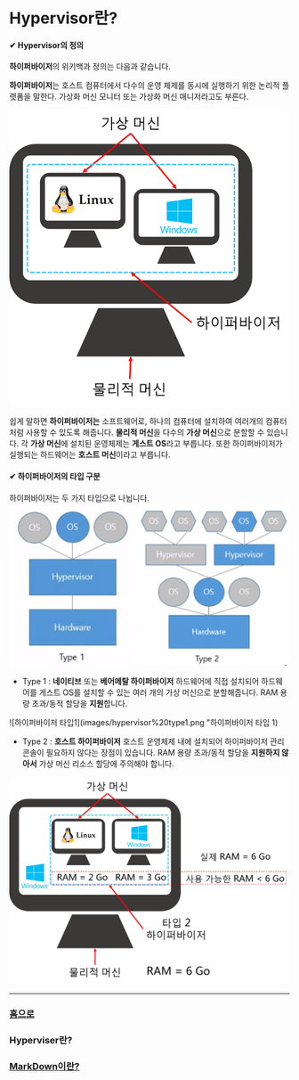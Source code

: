 # Hypervisor란?
   

#### ✔ Hypervisor의 정의

**하이퍼바이저**의 위키백과 정의는 다음과 같습니다.

**하이퍼바이저**는 호스트 컴퓨터에서 다수의 운영 체제를 동시에 실행하기 위한 논리적 플랫폼을 말한다. 가상화 머신 모니터 또는 가상화 머신 매니저라고도 부른다.
   

![하이퍼바이저](images/hypervisor.png "하이퍼바이저")

쉽게 말하면 **하이퍼바이저는** 소프트웨어로, 하나의 컴퓨터에 설치하여 여러개의 컴퓨터처럼 사용할 수 있도록 해줍니다. 
**물리적 머신**을 다수의 **가상 머신**으로 분할할 수 있습니다. 각 **가상 머신**에 설치된 운영체제는 **게스트 OS**라고 부릅니다. 또한 하이퍼바이저가 실행되는 하드웨어는 **호스트 머신**이라고 부릅니다.

#### ✔ 하이퍼바이저의 타입 구분

하이퍼바이저는 두 가지 타입으로 나뉩니다.
![하이퍼바이저 타입 구분](images/hypervisor%20type.png "하이퍼바이저 타입 구분")

- Type 1
: **네이티브** 또는 **베어메탈 하이퍼바이저**
하드웨어에 직접 설치되어 하드웨어를 게스트 OS를 설치할 수 있는 여러 개의 가상 머신으로 분할해줍니다.
RAM 용량 초과/동적 할당을 **지원**합니다.

![하이퍼바이저 타입1](images/hypervisor%20type1.png "하이퍼바이저 타입 1)
   

- Type 2
: **호스트 하이퍼바이저**
호스트 운영체제 내에 설치되어 하이퍼바이저 관리 콘솔이 필요하지 않다는 장점이 있습니다.
RAM 용량 초과/동적 할당을 **지원하지 않아서** 가상 머신 리소스 할당에 주의해야 합니다.

![하이퍼바이저 타입2](images/hypervisor%20type2.png "하이퍼바이저 타입 2")

----------------------------------------

### [홈으로](README.md)

### Hyperviser란?

### [MarkDown이란?](MARKDOWN.md)